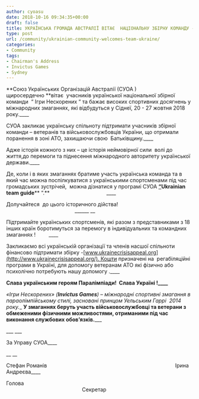 ```yaml
---
author: cyoasu
date: 2018-10-16 09:34:35+00:00
draft: false
title: УКРАЇНСЬКА ГРОМАДА АВСТРАЛІЇ ВІТАЄ  НАЦІОНАЛЬНУ ЗБІРНУ КОМАНДУ -   “ІГРИ НЕСКОРЕНИХ"
type: post
url: /community/ukrainian-community-welcomes-team-ukraine/
categories:
- Community
tags:
- Chairman's Address
- Invictus Games
- Sydney
---
```


**Союз Українських Організацій Австралії (СУОА ) щиросердечно **вітає  учасників української національної збірної команди  “ Ігри Нескорених “ та бажає високих спортивних досягнень у міжнародних змаганнях, які відбудуться у Сіднеї, 20 - 27 жовтня 2018 року.____




СУОА закликає українську спільноту підтримати учасників збірної команди – ветеранів та військовослужбовців України, що отримали поранення в зоні АТО, захищаючи свою  Батьківщину.____




Адже історія кожного з них – це історія неймовірної сили  волі до життя,до перемоги та піднесення міжнародного авторитету української держави.____




Де, коли і в яких змаганнях братиме участь українська команда та в який час можна поспілкуватися з українськими спортсменами під час громадських зустрічей,  можна дізнатися у програмі СУОА [**“**](http://www.ozeukes.com/events/invictus-games-ukraine-guide/)**Ukrainian team guide**** “.**                                       ____




Долучайтеся  до цього історичного дійства!                                                                    ______ __




Підтримайте українських спортсменів, які разом з представниками з 18 інших країн боротимуться за перемогу в індивідуальних та командних змаганнях !         ____




Закликаємо всі українській організації та членів насшої спільноти фінансово підтримати збірку -[www.ukrainecrisisappeal.org](http://www.ukrainecrisisappeal.org/). Кошти призначені на  регабіляційні програми в Україні, для допомогу ветеранам АТО які фізично або психолічно потребують нашу допомогу .____




**Слава українським героям Паралімпіади!  Слава Україні !____**




_«Ігри Нескорених» (__Invictus Games__) – міжнародні спортивні змагання в параолімпійському стилі, засновані принцом Уельським Гаррі  2014 року.__ __У змаганнях беруть участь військовослужбовці та ветерани з обмеженими фізичними можливостями, отриманими під час виконання службових обов’язків._____




___ ___




За Управу СУОА____




__ __




Стефан Романів                                                                                        Ірина Андреєва____




Голова                                                                                                       Секретар

